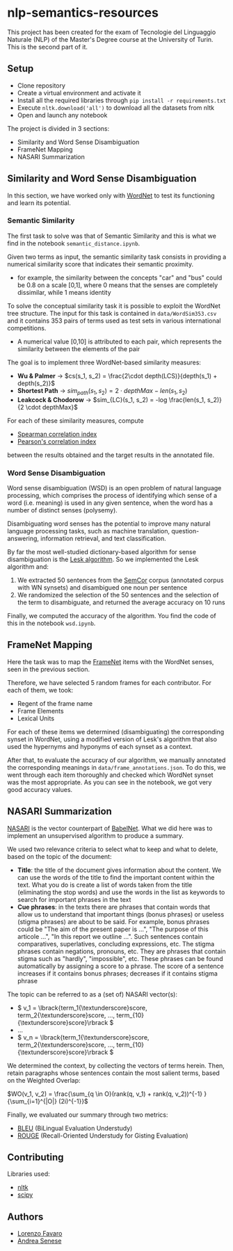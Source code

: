 
# nlp-semantics-resources
This project has been created for the exam of Tecnologie del Linguaggio Naturale (NLP) of the Master's Degree course at the University of Turin. This is the second part of it.

## Setup
- Clone repository
- Create a virtual environment and activate it
- Install all the required libraries through `pip install -r requirements.txt`
- Execute `nltk.download('all')` to download all the datasets from nltk
- Open and launch any notebook

The project is divided in 3 sections:
- Similarity and Word Sense Disambiguation
- FrameNet Mapping
- NASARI Summarization

## Similarity and Word Sense Disambiguation
In this section, we have worked only with [WordNet](https://wordnet.princeton.edu/) to test its functioning and learn its potential.

### Semantic Similarity
The first task to solve was that of Semantic Similarity and this is what we find in the notebook `semantic_distance.ipynb`.

Given two terms as input, the semantic similarity task consists in providing a numerical similarity score that indicates their semantic proximity.
- for example, the similarity between the concepts "car" and "bus" could be 0.8 on a scale [0,1], where 0 means that the senses are completely dissimilar, while 1 means identity

To solve the conceptual similarity task it is possible to exploit the WordNet tree structure.
The input for this task is contained in `data/WordSim353.csv` and it contains 353 pairs of terms used as test sets in various international competitions.
- A numerical value [0,10] is attributed to each pair, which represents the similarity between the elements of the pair

The goal is to implement three WordNet-based similarity measures:
 - **Wu & Palmer** &rarr; $cs(s_1, s_2) = \frac{2\cdot depth(LCS)}{depth(s_1) + depth(s_2)}$
 - **Shortest Path** &rarr; $sim_{path}(s_1, s_2)	 = 2 \cdot depthMax - len(s_1, s_2)$
 - **Leakcock & Chodorow** &rarr; $sim_{LC}(s_1, s_2) = -log \frac{len(s_1, s_2)}{2 \cdot depthMax}$

For each of these similarity measures, compute
- [Spearman correlation index](https://en.wikipedia.org/wiki/Spearman%27s_rank_correlation_coefficient)
- [Pearson's correlation index](https://en.wikipedia.org/wiki/Pearson_correlation_coefficient)

between the results obtained and the target results in the annotated file.

### Word Sense Disambiguation
Word sense disambiguation (WSD) is an open problem of natural language processing, which comprises the process of identifying which sense of a word (i.e. meaning) is used in any given sentence, when the word has a number of distinct senses (polysemy).

Disambiguating word senses has the potential to improve many natural language processing tasks, such as machine translation, question-answering, information retrieval, and text classification.

By far the most well-studied dictionary-based algorithm for sense disambiguation is the [Lesk algorithm](https://en.wikipedia.org/wiki/Lesk_algorithm).
So we implemented the Lesk algorithm and:
 1. We extracted 50 sentences from the [SemCor](http://web.eecs.umich.edu/~mihalcea/downloads.html) corpus (annotated corpus with WN synsets) and disambigued one noun per sentence
 2. We randomized the selection of the 50 sentences and the selection of the term to disambiguate, and returned the average accuracy on 10 runs

Finally, we computed the accuracy of the algorithm.
You find the code of this in the notebook `wsd.ipynb`.

## FrameNet Mapping
Here the task was to map the [FrameNet](https://framenet.icsi.berkeley.edu/fndrupal/) items with the WordNet senses, seen in the previous section.

Therefore, we have selected 5 random frames for each contributor. For each of them, we took:
- Regent of the frame name
- Frame Elements
- Lexical Units

For each of these items we determined (disambiguating) the corresponding synset in WordNet, using a modified version of Lesk's algorithm that also used the hypernyms and hyponyms of each synset as a context.

After that, to evaluate the accuracy of our algorithm, we manually annotated the corresponding meanings in `data/frame_annotations.json`. To do this, we went through each item thoroughly and checked which WordNet synset was the most appropriate.
As you can see in the notebook, we got very good accuracy values.

## NASARI Summarization
[NASARI](http://lcl.uniroma1.it/nasari/) is the vector counterpart of [BabelNet](https://babelnet.org/).
What we did here was to implement an unsupervised algorithm to produce a summary.

We used two relevance criteria to select what to keep and what to delete, based on the topic of the document:
 - **Title**: the title of the document gives information about the content. We can use the words of the title to find the important content within the text. What you do is create a list of words taken from the title (eliminating the stop words) and use the words in the list as keywords to search for important phrases in the text
 - **Cue phrases**: in the texts there are phrases that contain words that allow us to understand that important things (bonus phrases) or useless (stigma phrases) are about to be said. For example, bonus phrases could be "The aim of the present paper is ...", "The purpose of this articole ...", "In this report we outline ...". Such sentences contain comparatives, superlatives, concluding expressions, etc. The stigma phrases contain negations, pronouns, etc. They are phrases that contain stigma such as "hardly", "impossible", etc.
These phrases can be found automatically by assigning a score to a phrase. The score of a sentence increases if it contains bonus phrases; decreases if it contains stigma phrase

The topic can be referred to as a (set of) NASARI vector(s):
- $ v_1 = \lbrack{term_1{\textunderscore}score, term_2{\textunderscore}score, …, term_{10}{\textunderscore}score}\rbrack $
- $...$
- $ v_n = \lbrack{term_1{\textunderscore}score, term_2{\textunderscore}score, …, term_{10}{\textunderscore}score}\rbrack $

We determined the context, by collecting the vectors of terms herein. Then, retain paragraphs whose sentences contain the most salient terms, based on
the Weighted Overlap:

$WO(v_1, v_2) = \frac{\sum_{q \in O}(rank(q, v_1) + rank(q, v_2))^{-1} } {\sum_{i=1}^{|O|} (2i)^{-1}}$

Finally, we evaluated our summary through two metrics:
 - [BLEU](https://en.wikipedia.org/wiki/BLEU) (BiLingual Evaluation Understudy)
 - [ROUGE](https://en.wikipedia.org/wiki/ROUGE_(metric)) (Recall-Oriented Understudy for Gisting Evaluation)

## Contributing
Libraries used:
- [nltk](https://www.nltk.org/)
- [scipy](https://scipy.org/)

## Authors
 - [Lorenzo Favaro](https://github.com/lorenzofavaro)
 - [Andrea Senese](https://github.com/AndreaSenese)
